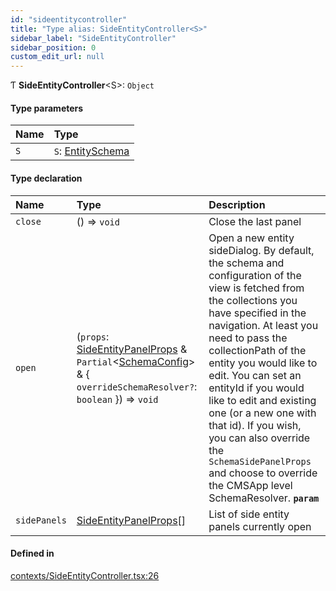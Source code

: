 ```yaml
---
id: "sideentitycontroller"
title: "Type alias: SideEntityController<S>"
sidebar_label: "SideEntityController"
sidebar_position: 0
custom_edit_url: null
---
```


Ƭ **SideEntityController**<S\>: `Object`

#### Type parameters

| Name | Type |
| :------ | :------ |
| `S` | `S`: [EntitySchema](../interfaces/entityschema.md) |

#### Type declaration

| Name | Type | Description |
| :------ | :------ | :------ |
| `close` | () => `void` | Close the last panel |
| `open` | (`props`: [SideEntityPanelProps](../interfaces/sideentitypanelprops.md) & `Partial`<[SchemaConfig](../interfaces/schemaconfig.md)\> & { `overrideSchemaResolver?`: `boolean`  }) => `void` | Open a new entity sideDialog. By default, the schema and configuration of the view is fetched from the collections you have specified in the navigation. At least you need to pass the collectionPath of the entity you would like to edit. You can set an entityId if you would like to edit and existing one (or a new one with that id). If you wish, you can also override the `SchemaSidePanelProps` and choose to override the CMSApp level SchemaResolver.  **`param`** |
| `sidePanels` | [SideEntityPanelProps](../interfaces/sideentitypanelprops.md)[] | List of side entity panels currently open |

#### Defined in

[contexts/SideEntityController.tsx:26](https://github.com/Camberi/firecms/blob/b1328ad/src/contexts/SideEntityController.tsx#L26)
